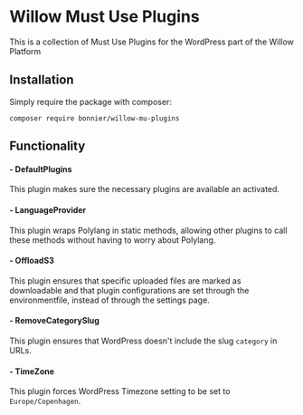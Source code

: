 # Willow Must Use Plugins
This is a collection of Must Use Plugins for the WordPress part of the Willow Platform

## Installation
Simply require the package with composer:
```
composer require bonnier/willow-mu-plugins
```

## Functionality
#### - DefaultPlugins
This plugin makes sure the necessary plugins are available an activated.

#### - LanguageProvider
This plugin wraps Polylang in static methods,
allowing other plugins to call these methods without having to worry about Polylang.

#### - OffloadS3
This plugin ensures that specific uploaded files are marked as downloadable
and that plugin configurations are set through the environmentfile, instead of through the settings page.  

#### - RemoveCategorySlug
This plugin ensures that WordPress doesn't include the slug `category` in URLs.

#### - TimeZone
This plugin forces WordPress Timezone setting to be set to `Europe/Copenhagen`.

